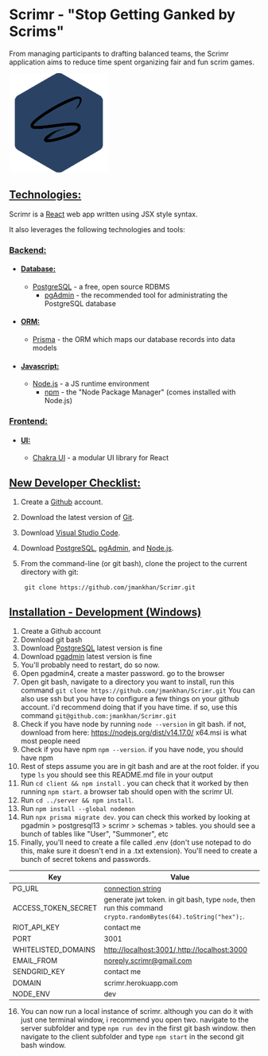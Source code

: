 # Scrimr - "Stop Getting Ganked by Scrims"

From managing participants to drafting balanced teams, the Scrimr application aims to reduce time spent organizing fair and fun scrim games.

  ![Scrimr](client\src\assets\logo.png)

## <u>Technologies:</u>

Scrimr is a [React](https://reactjs.org/) web app written using JSX style syntax.

It also leverages the following technologies and tools:

### <u>Backend:</u>

- #### <u>Database:</u>
    - [PostgreSQL](https://www.postgresql.org/) - a free, open source RDBMS
        - [pgAdmin](https://www.pgadmin.org/) - the recommended tool for administrating the PostgreSQL database
- #### <u>ORM:</u>
    - [Prisma](https://www.prisma.io/) - the ORM which maps our database records into data models
- #### <u>Javascript:</u>
    - [Node.js](https://nodejs.org/en/) - a JS runtime environment
        - [npm](https://www.npmjs.com/) - the "Node Package Manager" (comes installed with Node.js)

### </a><u>Frontend:</u>

- #### <u>UI:</u>
    - [Chakra UI](https://chakra-ui.com/) - a modular UI library for React

## <a name="new-developer-checklist:"></a><u>New Developer Checklist:</u>

1. Create a [Github](https://github.com/) account.
2. Download the latest version of [Git](https://git-scm.com/downloads).
3. Download [Visual Studio Code](https://code.visualstudio.com/download).
4. Download [PostgreSQL](https://www.postgresql.org/), [pgAdmin](https://www.pgadmin.org/), and [Node.js](https://nodejs.org/en/).
5. From the command-line (or git bash), clone the project to the current directory with git:
    
        git clone https://github.com/jmankhan/Scrimr.git

## <u>Installation - Development (Windows)</u>

1. Create a Github account
2. Download git bash
3. Download [PostgreSQL](https://www.enterprisedb.com/downloads/postgres-postgresql-downloads) latest version is fine
4. Download [pgadmin](https://www.pgadmin.org/download/pgadmin-4-windows/) latest version is fine
5. You'll probably need to restart, do so now.
6. Open pgadmin4, create a master password. go to the browser 
7. Open git bash, navigate to a directory you want to install, run this command `git clone https://github.com/jmankhan/Scrimr.git` You can also use ssh but you have to configure a few things on your github account. i'd recommend doing that if you have time. if so, use this command `git@github.com:jmankhan/Scrimr.git`
8. Check if you have node by running `node --version` in git bash. if not, download from here: https://nodejs.org/dist/v14.17.0/ x64.msi is what most people need
9. Check if you have npm `npm --version`. if you have node, you should have npm
10. Rest of steps assume you are in git bash and are at the root folder. if you type `ls` you should see this README.md file in your output
11. Run `cd client && npm install` . you can check that it worked by then running `npm start`. a browser tab should open with the scrimr UI.
12. Run `cd ../server && npm install`. 
13. Run `npm install --global nodemon`
14. Run `npx prisma migrate dev`. you can check this worked by looking at pgadmin > postgresql13 > scrimr > schemas > tables. you should see a bunch of tables like "User", "Summoner", etc
15. Finally, you'll need to create a file called .env (don't use notepad to do this, make sure it doesn't end in a .txt extension). You'll need to create a bunch of secret tokens and passwords. 

| Key                 | Value                                                                                                          |
|---------------------|----------------------------------------------------------------------------------------------------------------|
| PG_URL              | [connection string](https://stackoverflow.com/a/52718093/7537946)                                              |
| ACCESS_TOKEN_SECRET | generate jwt token. in git bash, type `node`, then run this command `crypto.randomBytes(64).toString("hex");`. |
| RIOT_API_KEY        | contact me                                                                                                     |
| PORT                | 3001                                                                                                           |
| WHITELISTED_DOMAINS | <http://localhost:3001/,http://localhost:3000>                                                                 |
| EMAIL_FROM          | noreply.scrimr@gmail.com                                                                                       |
| SENDGRID_KEY        | contact me                                                                                                     |
| DOMAIN              | scrimr.herokuapp.com                                                                                           |
| NODE_ENV            | dev                                                                                                            |

16. You can now run a local instance of scrimr. although you can do it with just one terminal window, i recommend you open two. navigate to the server subfolder and type `npm run dev` in the first git bash window. then navigate to the client subfolder and type `npm start` in the second git bash window.